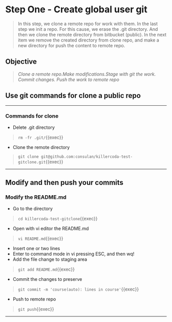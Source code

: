 # Step One - Create global user git

>In this step, we clone a remote repo for work with them.
>In the last step we init a repo. For this cause, we erase the .git directory.
>And then we clone the remote directory from bitbucket (public).
>In the next item we remove the created directory from clone repo, and make a new directory for push the content to remote repo.

## Objective

> *Clone a remote repo.Make modifications.Stage with git the work. Commit changes. Push the work to remote repo*

## Use git commands for clone a public repo

---

### Commands for clone

* Delete .git directory

> ` rm -fr .git/ `{{exec}}

* Clone the remote directory

> ` git clone git@github.com:consulan/killercoda-test-gitclone.git `{{exec}}

---

## Modify and then push your commits

### Modify the README.md

* Go to the directory

> ` cd killercoda-test-gitclone `{{exec}}

* Open with vi editor the README.md

> ` vi README.md `{{exec}}

* Insert one or two lines
* Enter to command mode in vi pressing ESC, and then wq!
* Add the file change to staging area

> ` git add README.md `{{exec}}

* Commit the changes to preserve

> ` git commit -m 'course(auto): lines in course' `{{exec}}

* Push to remote repo

> ` git push `{{exec}}

---
